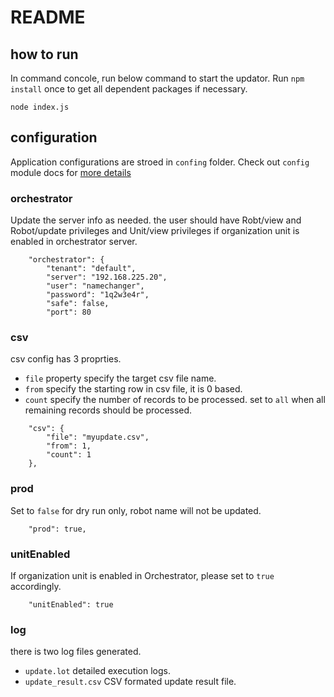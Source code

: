 # README

## how to run

In command concole, run below command to start the updator. Run `npm install` once to get all dependent packages if necessary.

```
node index.js
```

## configuration
Application configurations are stroed in `confing` folder.
Check out `config` module docs for [more details](https://github.com/lorenwest/node-config/wiki/Environment-Variables)

### orchestrator
Update the server info as needed. the user should have Robt/view and Robot/update privileges and Unit/view privileges if organization unit is enabled in orchestrator server.
```
    "orchestrator": {
        "tenant": "default",
        "server": "192.168.225.20",
        "user": "namechanger",
        "password": "1q2w3e4r",
        "safe": false,
        "port": 80
```

### csv
csv config has 3 proprties.
* `file` property specify the target csv file name. 
* `from` specify the starting row in csv file, it is 0 based.
* `count` specify the number of records to be processed. set to `all` when all remaining records should be processed.
```
    "csv": {
        "file": "myupdate.csv",
        "from": 1,
        "count": 1
    },
```

### prod
Set to `false` for dry run only, robot name will not be updated.
```
    "prod": true,
```

### unitEnabled
If organization unit is enabled in Orchestrator, please set to `true` accordingly.
```
    "unitEnabled": true
```

### log
there is two log files generated.
* `update.lot` detailed execution logs.
* `update_result.csv` CSV formated update result file.
